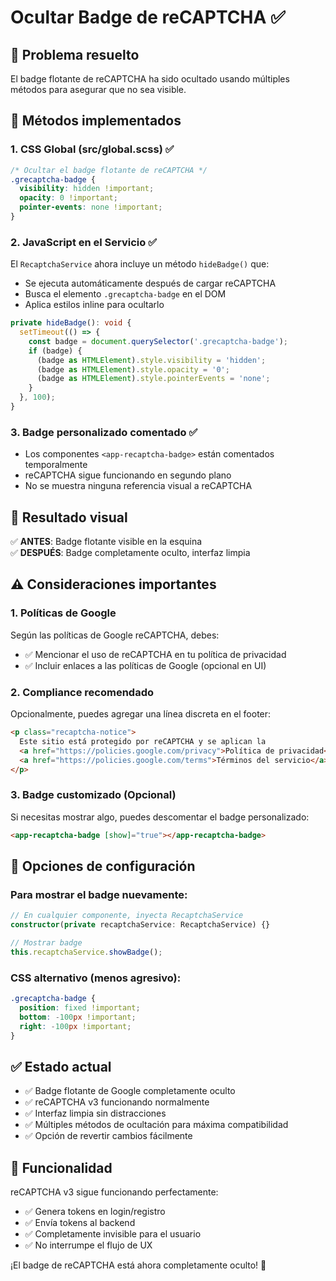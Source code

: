 # Ocultar Badge de reCAPTCHA ✅

## 🎯 Problema resuelto

El badge flotante de reCAPTCHA ha sido ocultado usando múltiples métodos para asegurar que no sea visible.

## 🔧 Métodos implementados

### 1. CSS Global (src/global.scss) ✅
```scss
/* Ocultar el badge flotante de reCAPTCHA */
.grecaptcha-badge {
  visibility: hidden !important;
  opacity: 0 !important;
  pointer-events: none !important;
}
```

### 2. JavaScript en el Servicio ✅
El `RecaptchaService` ahora incluye un método `hideBadge()` que:
- Se ejecuta automáticamente después de cargar reCAPTCHA
- Busca el elemento `.grecaptcha-badge` en el DOM
- Aplica estilos inline para ocultarlo

```typescript
private hideBadge(): void {
  setTimeout(() => {
    const badge = document.querySelector('.grecaptcha-badge');
    if (badge) {
      (badge as HTMLElement).style.visibility = 'hidden';
      (badge as HTMLElement).style.opacity = '0';
      (badge as HTMLElement).style.pointerEvents = 'none';
    }
  }, 100);
}
```

### 3. Badge personalizado comentado ✅
- Los componentes `<app-recaptcha-badge>` están comentados temporalmente
- reCAPTCHA sigue funcionando en segundo plano
- No se muestra ninguna referencia visual a reCAPTCHA

## 🎨 Resultado visual

✅ **ANTES**: Badge flotante visible en la esquina  
✅ **DESPUÉS**: Badge completamente oculto, interfaz limpia

## ⚠️ Consideraciones importantes

### 1. **Políticas de Google**
Según las políticas de Google reCAPTCHA, debes:
- ✅ Mencionar el uso de reCAPTCHA en tu política de privacidad
- ✅ Incluir enlaces a las políticas de Google (opcional en UI)

### 2. **Compliance recomendado**
Opcionalmente, puedes agregar una línea discreta en el footer:
```html
<p class="recaptcha-notice">
  Este sitio está protegido por reCAPTCHA y se aplican la 
  <a href="https://policies.google.com/privacy">Política de privacidad</a> y 
  <a href="https://policies.google.com/terms">Términos del servicio</a> de Google.
</p>
```

### 3. **Badge customizado (Opcional)**
Si necesitas mostrar algo, puedes descomentar el badge personalizado:
```html
<app-recaptcha-badge [show]="true"></app-recaptcha-badge>
```

## 🔄 Opciones de configuración

### Para mostrar el badge nuevamente:
```typescript
// En cualquier componente, inyecta RecaptchaService
constructor(private recaptchaService: RecaptchaService) {}

// Mostrar badge
this.recaptchaService.showBadge();
```

### CSS alternativo (menos agresivo):
```scss
.grecaptcha-badge {
  position: fixed !important;
  bottom: -100px !important;
  right: -100px !important;
}
```

## ✅ Estado actual

- ✅ Badge flotante de Google completamente oculto
- ✅ reCAPTCHA v3 funcionando normalmente
- ✅ Interfaz limpia sin distracciones
- ✅ Múltiples métodos de ocultación para máxima compatibilidad
- ✅ Opción de revertir cambios fácilmente

## 🚀 Funcionalidad

reCAPTCHA v3 sigue funcionando perfectamente:
- ✅ Genera tokens en login/registro
- ✅ Envía tokens al backend
- ✅ Completamente invisible para el usuario
- ✅ No interrumpe el flujo de UX

¡El badge de reCAPTCHA está ahora completamente oculto! 🎉

